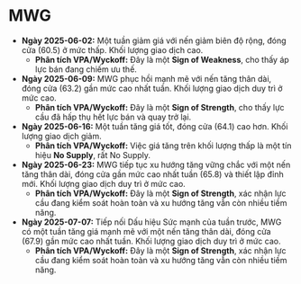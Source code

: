 # MWG

- **Ngày 2025-06-02:** Một tuần giảm giá với nến giảm biên độ rộng, đóng cửa (60.5) ở mức thấp. Khối lượng giao dịch cao.
    - **Phân tích VPA/Wyckoff:** Đây là một **Sign of Weakness**, cho thấy áp lực bán đang chiếm ưu thế.
- **Ngày 2025-06-09:** MWG phục hồi mạnh mẽ với nến tăng thân dài, đóng cửa (63.2) gần mức cao nhất tuần. Khối lượng giao dịch duy trì ở mức cao.
    - **Phân tích VPA/Wyckoff:** Đây là một **Sign of Strength**, cho thấy lực cầu đã hấp thụ hết lực bán và quay trở lại.
- **Ngày 2025-06-16:** Một tuần tăng giá tốt, đóng cửa (64.1) cao hơn. Khối lượng giao dịch giảm.
    - **Phân tích VPA/Wyckoff:** Việc giá tăng trên khối lượng thấp là một tín hiệu **No Supply**, rất No Supply.
- **Ngày 2025-06-23:** MWG tiếp tục xu hướng tăng vững chắc với một nến tăng thân dài, đóng cửa gần mức cao nhất tuần (65.8) và thiết lập đỉnh mới. Khối lượng giao dịch duy trì ở mức cao.
    - **Phân tích VPA/Wyckoff:** Đây là một **Sign of Strength**, xác nhận lực cầu đang kiểm soát hoàn toàn và xu hướng tăng vẫn còn nhiều tiềm năng.
- **Ngày 2025-07-07:** Tiếp nối Dấu hiệu Sức mạnh của tuần trước, MWG có một tuần tăng giá mạnh mẽ với một nến tăng thân dài, đóng cửa (67.9) gần mức cao nhất tuần. Khối lượng giao dịch duy trì ở mức cao.
    - **Phân tích VPA/Wyckoff:** Đây là một **Sign of Strength**, xác nhận lực cầu đang kiểm soát hoàn toàn và xu hướng tăng vẫn còn nhiều tiềm năng.


